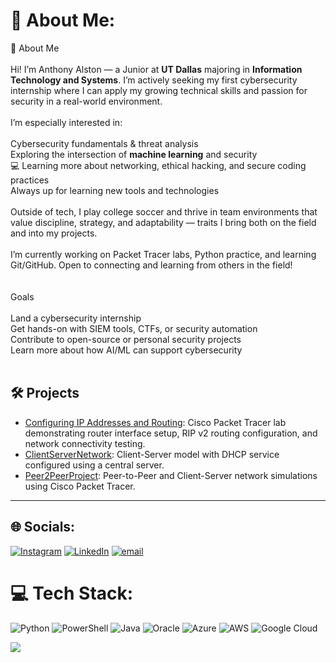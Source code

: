 # 💫 About Me:
👋 About Me<br><br>Hi! I’m Anthony Alston — a Junior at **UT Dallas** majoring in **Information Technology and Systems**. I’m actively seeking my first cybersecurity internship where I can apply my growing technical skills and passion for security in a real-world environment.<br><br>I’m especially interested in:<br><br> Cybersecurity fundamentals & threat analysis<br> Exploring the intersection of **machine learning** and security<br>💻 Learning more about networking, ethical hacking, and secure coding practices<br> Always up for learning new tools and technologies<br><br>Outside of tech, I play college soccer and thrive in team environments that value discipline, strategy, and adaptability — traits I bring both on the field and into my projects.<br><br>I’m currently working on Packet Tracer labs, Python practice, and learning Git/GitHub. Open to connecting and learning from others in the field!<br><br><br> Goals<br><br> Land a cybersecurity internship<br> Get hands-on with SIEM tools, CTFs, or security automation<br> Contribute to open-source or personal security projects<br> Learn more about how AI/ML can support cybersecurity<br><br>


## 🛠️ Projects

- [Configuring IP Addresses and Routing](https://github.com/AnthonyAAlston/Configuring-IP-Addresses-and-Routing): Cisco Packet Tracer lab demonstrating router interface setup, RIP v2 routing configuration, and network connectivity testing.
- [ClientServerNetwork](https://github.com/AnthonyAAlston/ClientServerNetwork): Client-Server model with DHCP service configured using a central server.
- [Peer2PeerProject](https://github.com/AnthonyAAlston/PacketTracerProject): Peer-to-Peer and Client-Server network simulations using Cisco Packet Tracer.
  
---

## 🌐 Socials:
[![Instagram](https://img.shields.io/badge/Instagram-%23E4405F.svg?logo=Instagram&logoColor=white)](https://instagram.com/_anthonyalston) [![LinkedIn](https://img.shields.io/badge/LinkedIn-%230077B5.svg?logo=linkedin&logoColor=white)](https://linkedin.com/in/linkedin.com/in/anthonyaalston/) [![email](https://img.shields.io/badge/Email-D14836?logo=gmail&logoColor=white)](mailto:tosha.alston@gmail.com) 
# 💻 Tech Stack:
![Python](https://img.shields.io/badge/python-3670A0?style=for-the-badge&logo=python&logoColor=ffdd54) ![PowerShell](https://img.shields.io/badge/PowerShell-%235391FE.svg?style=for-the-badge&logo=powershell&logoColor=white) ![Java](https://img.shields.io/badge/java-%23ED8B00.svg?style=for-the-badge&logo=openjdk&logoColor=white) ![Oracle](https://img.shields.io/badge/Oracle-F80000?style=for-the-badge&logo=oracle&logoColor=white) ![Azure](https://img.shields.io/badge/azure-%230072C6.svg?style=for-the-badge&logo=microsoftazure&logoColor=white) ![AWS](https://img.shields.io/badge/AWS-%23FF9900.svg?style=for-the-badge&logo=amazon-aws&logoColor=white) ![Google Cloud](https://img.shields.io/badge/GoogleCloud-%234285F4.svg?style=for-the-badge&logo=google-cloud&logoColor=white)



[![](https://visitcount.itsvg.in/api?id=AnthonyAAlston&icon=0&color=0)](https://visitcount.itsvg.in)


